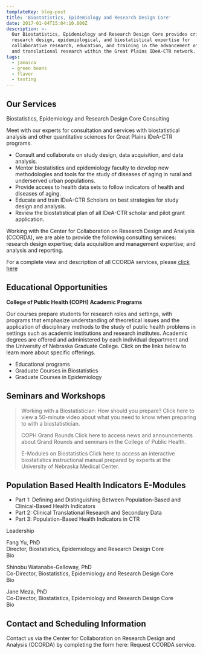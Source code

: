 ```yaml
---
templateKey: blog-post
title: 'Biostatistics, Epidemiology and Research Design Core'
date: 2017-01-04T15:04:10.000Z
description: >-
  Our Biostatistics, Epidemiology and Research Design Core provides critical
  research design, epidemiological, and biostatistical expertise for
  collaborative research, education, and training in the advancement of clinical
  and translational research within the Great Plains IDeA-CTR network.
tags:
  - jamaica
  - green beans
  - flavor
  - tasting
---
```

## Our Services

Biostatistics, Epidemiology and Research Design Core Consulting

Meet with our experts for consultation and services with biostatistical analysis and other quantitative sciences for Great Plains IDeA-CTR programs.

* Consult and collaborate on study design, data acquisition, and data analysis.
* Mentor biostatistics and epidemiology faculty to develop new methodologies and tools for the study of diseases of aging in rural and underserved urban populations.
* Provide access to health data sets to follow indicators of health and diseases of aging. 
* Educate and train IDeA-CTR Scholars on best strategies for study design and analysis.
* Review the biostatistical plan of all IDeA-CTR scholar and pilot grant application.

Working with the Center for Collaboration on Research Design and Analysis (CCORDA), we are able to provide the following consulting services: research design expertise; data acquisition and management expertise; and analysis and reporting. 

For a complete view and description of all CCORDA services, please [click here](https://www.unmc.edu/publichealth/centers/ccorda/scope.html) 

## Educational Opportunities

**College of Public Health (COPH) Academic Programs**

Our courses prepare students for research roles and settings, with programs that emphasize understanding of theoretical issues and the application of disciplinary methods to the study of public health problems in settings such as academic institutions and research institutes. Academic degrees are offered and administered by each individual department and the University of Nebraska Graduate College. Click on the links below to learn more about specific offerings.

* Educational programs 
* Graduate Courses in Biostatistics 
* Graduate Courses in Epidemiology 

## Seminars and Workshops

> Working with a Biostatistician: How should you prepare?  Click here to view a 50-minute video about what you need to know when preparing to with a biostatistician. 
>
> COPH Grand Rounds Click here to access news and announcements about Grand Rounds and seminars in the College of Public Health. 
>
> E-Modules on Biostatistics Click here to access an interactive biostatistics instructional manual prepared by experts at the University of Nebraska Medical Center. 

## Population Based Health Indicators E-Modules

* Part 1: Defining and Distinguishing Between Population-Based and Clinical-Based Health Indicators
* Part 2: Clinical Translational Research and Secondary Data
* Part 3: Population-Based Health Indicators in CTR

Leadership

Fang Yu, PhD  \
Director, Biostatistics, Epidemiology and Research Design Core  \
Bio

Shinobu Watanabe-Galloway, PhD\
Co-Director, Biostatistics, Epidemiology and Research Design Core  \
Bio

Jane Meza, PhD\
Co-Director, Biostatistics, Epidemiology and Research Design Core  \
Bio

## Contact and Scheduling Information 

Contact us via the Center for Collaboration on Research Design and Analysis (CCORDA) by completing the form here: Request CCORDA service.
